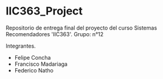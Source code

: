 # IIC363_Project

Repositorio de entrega final del proyecto del curso Sistemas Recomendadores 'IIC363'.
Grupo: n°12

Integrantes.
  - Felipe Concha
  - Francisco Madariaga
  - Federico Natho
  
  
